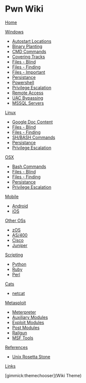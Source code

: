 <!-- Code for collapse and expand -->
<script type="text/javascript"> 
$(document).ready(function() { 
$('div.view').hide(); 
$('div.slide').click(function() {
$(this).next('div.view').slideToggle('fast'); 
return false; 
}); 
}); 
</script>
# Pwn Wiki

[Home](index.md)

[Windows]()

  * [Autostart Locations](windows/autostart.md)
  * [Binary Planting](windows/binary.md)
  * [CMD Commands](windows/cmd.md)
  * [Covering Tracks](windows/cover.md)
  * [Files - Blind](windows/blind.md)
  * [Files - Finding](windows/find_files.md)
  * [Files - Important](windows/files.md)
  * [Persistance](windows/persistance.md)
  * [Powershell](windows/powershell.md)
  * [Privilege Escalation](windows/privesc.md)
  * [Remote Access](windows/remote.md)
  * [UAC Bypassing](windows/uac.md)
  * [MSSQL Servers](windows/mssql.md)

  
[Linux]()

  * [Google Doc Content](linux/bulk.md)
  * [Files - Blind](linux/blind.md)
  * [Files - Finding](linux/find_files.md)
  * [SH/BASH Commands](linux/bash.md)
  * [Persistance](linux/persistance.md)
  * [Privilege Escalation](linux/privesc.md)


[OSX]()

  * [Bash Commands](osx/bash.md)
  * [Files - Blind](osx/blind.md)
  * [Files - Finding](osx/find_files.md)
  * [Persistance](osx/persistance.md)
  * [Privilege Escalation](osx/privesc.md)

[Mobile]()

   * [Android](mobile/android.md)
   * [iOS](mobile/ios.md)

[Other OSs]()

  * [zOS](otheros/zos.md)
  * [AS/400](otheros/as400.md)
  * [Cisco](otheros/cisco.md)
  * [Juniper](otheros/juniper.md)

[Scripting]()

  * [Python](scripting/python.md)
  * [Ruby](scripting/ruby.md)
  * [Perl](scripting/perl.md)

[Cats]()

  * [netcat](cats/ncat.md)
  
[Metasploit]()

  * [Meterpreter](msf/meterpreter.md)
  * [Auxiliary Modules](msf/aux.md)
  * [Exploit Modules](msf/exploit.md)
  * [Post Modules](msf/post.md)
  * [Railgun](msf/railgun.md)
  * [MSF Tools](msf/tools.md)
  
[References]()

  * [Unix Rosetta Stone](references/rosetta.htm)
  
 
[Links](links.md)

[gimmick:themechooser](Wiki Theme)
